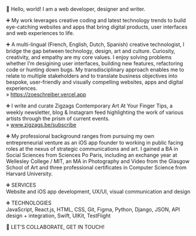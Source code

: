👋  Hello, world! I am a web developer, designer and writer. 

➕ My work leverages creative coding and latest technology trends to build eye-catching websites and apps that bring digital products, user interfaces and web experiences to life.  

➕ A multi-lingual (French, English, Dutch, Spanish) creative technologist, I bridge the gap between technology, design, art and culture. Curiosity, creativity, and empathy are my core values. I enjoy solving problems whether I’m desigining user interfaces, building new features, refactoring code or hunting down bugs. My transdisciplinary approach enables me to relate to multiple stakeholders and to translate business objectives into bespoke, user-friendly and visually compelling websites, apps and digital experiences.
<br/>
» https://zoeschreiber.vercel.app 

➕ I write and curate Zigzags Contemporary Art At Your Finger Tips, a weekly newsletter, blog & Instagram feed highlighting the work of various artists through the prism of current events. 
<br/>
» www.zigzags.be/subscribe

➕ My professional background ranges from pursuing my own entrepreneurial venture as an iOS app founder to working in public facing roles at the nexus of strategic communications and art. I gained a BA in Social Sciences from Sciences Po Paris, including an exchange year at Wellesley College / MIT, an MA in Photography and Video from the Glasgow School of Art and three professional certificates in Computer Science from Harvard University.

➕ SERVICES <br/>
Website and iOS app development, UX/UI, visual communication and design

➕ TECHNOLOGIES <br/>
JavaScript, React.js, HTML, CSS, Git, Figma, Python, Django, JSON, API design + integration, Swift, UIKit, TestFlight

🟰 LET’S COLLABORATE, GET IN TOUCH!
